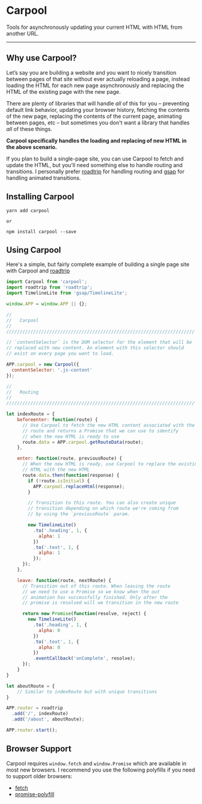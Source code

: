 # Carpool

Tools for asynchronously updating your current HTML with HTML from another URL.

---


## Why use Carpool?

Let’s say you are building a website and you want to nicely transition between pages of that site without ever actually reloading a page, instead loading the HTML for each new page asynchronously and replacing the HTML of the existing page with the new page.

There are plenty of libraries that will handle _all_ of this for you – preventing default link behavior, updating your browser history, fetching the contents of the new page, replacing the contents of the current page, animating between pages, etc – but sometimes you don't want a library that handles _all_ of these things.

**Carpool specifically handles the loading and replacing of new HTML in the above scenario.**

If you plan to build a single-page site, you can use Carpool to fetch and update the HTML, but you'll need something else to handle routing and transitions. I personally prefer [roadtrip](https://github.com/Rich-Harris/roadtrip) for handling routing and [gsap](https://greensock.com/gsap) for handling animated transitions.


## Installing Carpool

```
yarn add carpool

or 

npm install carpool --save
```

## Using Carpool

Here's a simple, but fairly complete example of building a single page site with Carpool and [roadtrip](https://github.com/Rich-Harris/roadtrip)

```js
import Carpool from 'carpool';
import roadtrip from 'roadtrip';
import TimelineLite from 'gsap/TimelineLite';

window.APP = window.APP || {};

//
//   Carpool
//
//////////////////////////////////////////////////////////////////////

// `contentSelector` is the DOM selector for the element that will be
// replaced with new content. An element with this selector should
// exist on every page you want to load.

APP.carpool = new Carpool({
  contentSelector: '.js-content'
});

//
//   Routing
//
//////////////////////////////////////////////////////////////////////

let indexRoute = {
    beforeenter: function(route) {
      // Use Carpool to fetch the new HTML content associated with the
      // route and returns a Promise that we can use to identify
      // when the new HTML is ready to use
      route.data = APP.carpool.getRouteData(route);
    },

    enter: function(route, previousRoute) {
      // When the new HTML is ready, use Carpool to replace the existing
      // HTML with the new HTML
      route.data.then(function(response) {
        if (!route.isInitial) {
          APP.carpool.replaceHtml(response);
        }

        // Transition to this route. You can also create unique
        // transition depending on which route we're coming from
        // by using the `previousRoute` param. 

        new TimelineLite()
          .to('.heading', 1, {
            alpha: 1
          })
          .to('.text', 1, {
            alpha: 1
          });
      });
    },

    leave: function(route, nextRoute) {
      // Transition out of this route. When leaving the route
      // we need to use a Promise so we know when the out
      // animation has successfully finished. Only after the
      // promise is resolved will we transition in the new route

      return new Promise(function(resolve, reject) {
        new TimelineLite()
          .to('.heading', 1, {
            alpha: 0
          })
          .to('.text', 1, {
            alpha: 0
          })
          .eventCallback('onComplete', resolve);
      });
    }
}

let aboutRoute = {
    // Similar to indexRoute but with unique transitions
}

APP.router = roadtrip
  .add('/', indexRoute)
  .add('/about', aboutRoute);

APP.router.start();
```


## Browser Support

Carpool requires `window.fetch` and `window.Promise` which are available in most new browsers. I recommend you use the following polyfills if you need to support older browsers:

- [fetch](https://github.com/github/fetch)
- [promise-polyfill](https://github.com/taylorhakes/promise-polyfill)
